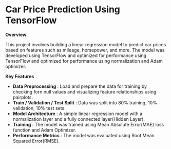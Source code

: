 # Car Price Prediction Using TensorFlow
**Overview**

This project involves building a linear regression model to predict car prices based on features such as mileage, horsepower, and more. The model was developed using TensorFlow and optimized for performance using TensorFlow and optimized for performance using normalization and Adam optimizer.

**Key Features**

* **Data Preprocessing**              : Load and prepare the data for training by checking forn null values and visualizing feature relationships using pairplots.
* **Train / Validation / Test Split** : Data was split into 80% training, 10% validation, 10% test sets.
* **Model Architecture**              : A simple linear regression model with a normalization layer and a fully connected layer(Hidden Layer).
* **Training**                        : The model was trained using Mean Absolute Error(MAE) loss function and Adam Optimizer.
* **Performance Metrics**             : The model was evaluated using Root Mean Squared Error(RMSE).

